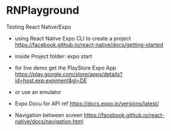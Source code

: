 # RNPlayground
Testing React Native/Expo

- using React Native Expo CLI to create a project
https://facebook.github.io/react-native/docs/getting-started

- inside Project folder:
expo start

- for live demo get the PlayStore Expo App
https://play.google.com/store/apps/details?id=host.exp.exponent&gl=DE
- or use an emulator

- Expo Docu for API ref
https://docs.expo.io/versions/latest/

- Navigation between screen
https://facebook.github.io/react-native/docs/navigation.html
